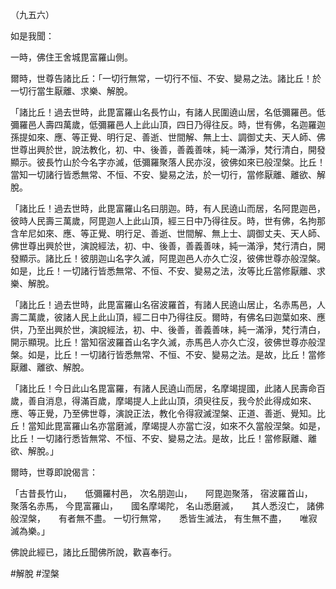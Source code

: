 （九五六）

如是我聞：

一時，佛住王舍城毘富羅山側。

爾時，世尊告諸比丘：「一切行無常，一切行不恒、不安、變易之法。諸比丘！於一切行當生厭離、求樂、解脫。

「諸比丘！過去世時，此毘富羅山名長竹山，有諸人民圍遶山居，名低彌羅邑。低彌羅邑人壽四萬歲，低彌羅邑人上此山頂，四日乃得往反。時，世有佛，名迦羅迦孫提如來、應、等正覺、明行足、善逝、世間解、無上士、調御丈夫、天人師、佛世尊出興於世，說法教化，初、中、後善，善義善味，純一滿淨，梵行清白，開發顯示。彼長竹山於今名字亦滅，低彌羅聚落人民亦沒，彼佛如來已般涅槃。比丘！當知一切諸行皆悉無常、不恒、不安、變易之法，於一切行，當修厭離、離欲、解脫。

「諸比丘！過去世時，此毘富羅山名曰朋迦。時，有人民遶山而居，名阿毘迦邑，彼時人民壽三萬歲，阿毘迦人上此山頂，經三日中乃得往反。時，世有佛，名拘那含牟尼如來、應、等正覺、明行足、善逝、世間解、無上士、調御丈夫、天人師、佛世尊出興於世，演說經法，初、中、後善，善義善味，純一滿淨，梵行清白，開發顯示。諸比丘！彼朋迦山名字久滅，阿毘迦邑人亦久亡沒，彼佛世尊亦般涅槃。如是，比丘！一切諸行皆悉無常、不恒、不安、變易之法，汝等比丘當修厭離、求樂、解脫。

「諸比丘！過去世時，此毘富羅山名宿波羅首，有諸人民遶山居止，名赤馬邑，人壽二萬歲，彼諸人民上此山頂，經二日中乃得往反。爾時，有佛名曰迦葉如來、應供，乃至出興於世，演說經法，初、中、後善，善義善味，純一滿淨，梵行清白，開示顯現。比丘！當知宿波羅首山名字久滅，赤馬邑人亦久亡沒，彼佛世尊亦般涅槃。如是，比丘！一切諸行皆悉無常、不恒、不安、變易之法。是故，比丘！當修厭離、離欲、解脫。

「諸比丘！今日此山名毘富羅，有諸人民遶山而居，名摩竭提國，此諸人民壽命百歲，善自消息，得滿百歲，摩竭提人上此山頂，須臾往反，我今於此得成如來、應、等正覺，乃至佛世尊，演說正法，教化令得寂滅涅槃、正道、善逝、覺知。比丘！當知此毘富羅山名亦當磨滅，摩竭提人亦當亡沒，如來不久當般涅槃。如是，比丘！一切諸行悉皆無常、不恒、不安、變易之法。是故，比丘！當修厭離、離欲、解脫。」

爾時，世尊即說偈言：

「古昔長竹山，　　低彌羅村邑，
次名朋迦山，　　阿毘迦聚落，
宿波羅首山，　　聚落名赤馬，
今毘富羅山，　　國名摩竭陀，
名山悉磨滅，　　其人悉沒亡，
諸佛般涅槃，　　有者無不盡。
一切行無常，　　悉皆生滅法，
有生無不盡，　　唯寂滅為樂。」

佛說此經已，諸比丘聞佛所說，歡喜奉行。













#解脫
#涅槃
